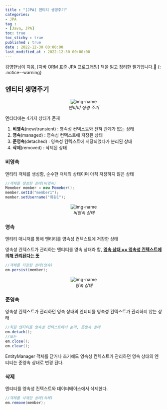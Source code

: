 ```yaml
---
title : "[JPA] 엔티티 생명주기"
categories:
- JPA
tag :
- [Java, JPA]
toc: true
toc_sticky : true
published : true
date : 2022-12-30 00:00:00
last_modified_at : 2022-12-30 00:00:00
---
```






김영한님이 지음, [자바 ORM 표준 JPA 프로그래밍] 책을 읽고 정리한 필기입니다.📢
{: .notice--warning}



## 엔티티 생명주기

<p align="center">
  <img alt="img-name" src="https://user-images.githubusercontent.com/13410737/210165554-596f88c5-82bc-4e3b-aa22-fb4bc5109545.png">
  <br>
    <em>엔티티 생명 주기</em>
</p>

엔티티에는 4가지 상태가 존재

1. **비영속**(new/transient) : 영속성 컨텍스트와 전혀 관계가 없는 상태
2. **영속**(managed) : 영속성 컨텍스트에 저장된 상태
3. **준영속**(detached) : 영속성 컨텍스트에 저장되었다가 분리된 상태
4. **삭제**(removed) : 삭제된 상태



### 비영속

엔티티 객체를 생성함, 순수한 객체의 상태이며 아직 저장하지 않은 상태

```java
//객체를 생성한 상태(비영속)
Memeber member = new Memeber();
member.setId("member1");
member.setUsername("회원1");
```

<p align="center">
  <img alt="img-name" src="https://user-images.githubusercontent.com/13410737/210165634-248698c9-4d2c-4c69-8307-6a58e4efc526.png">
  <br>
    <em>비영속 상태</em>
</p>

### 영속

엔티티 매니저를 통해 엔티티를 영속성 컨텍스트에 저장한 상태

영속성 컨텍스트가 관리하는 엔티티를 영속 상태라 함, **<u>영속 상태 == 영속성 컨텍스트에 의해 관리된다는 뜻</u>**

```java
//객체를 저장한 상태(영속)
em.persist(member);
```

<p align="center">
  <img alt="img-name" src="https://user-images.githubusercontent.com/13410737/210165716-8a37e141-1616-4b61-83b4-4c66de461c56.png">
  <br>
    <em>영속 상태</em>
</p>



### 준영속

영속성 컨텍스트가 관리하던 영속 상태의 엔티티를 영속성 컨텍스트가 관리하지 않는 상태

```java
//회원 엔티티를 영속성 컨텍스트에서 분리, 준영속 상태
em.detach();
//또는
em.close(); 
em.clear(); 
```

EntityManager 객체를 닫거나 초기해도 영속성 컨텍스트가 관리하던 영속 상태의 엔티티는 준영속 상태로 변경 된다.



### 삭제

엔티티를 영속성 컨텍스트와 데이터베이스에서 삭제한다.

```java
//객체를 삭제한 상태(삭제)
em.remove(member);
```

